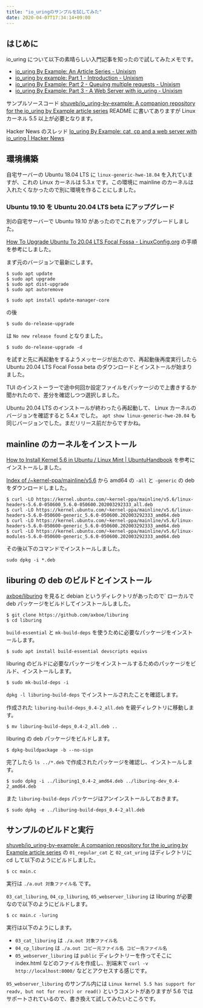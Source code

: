 ```yaml
---
title: "io_uringのサンプルを試してみた"
date: 2020-04-07T17:34:14+09:00
---
```


## はじめに

io_uring について以下の素晴らしい入門記事を知ったので試してみたメモです。

* [io_uring By Example: An Article Series - Unixism](https://unixism.net/2020/04/io-uring-by-example-article-series/)
* [io_uring by example: Part 1 - Introduction - Unixism](https://unixism.net/2020/04/io-uring-by-example-part-1-introduction/)
* [io_uring By Example: Part 2 - Queuing multiple requests - Unixism](https://unixism.net/2020/04/io-uring-by-example-part-2-queuing-multiple-requests/)
* [io_uring By Example: Part 3 - A Web Server with io_uring - Unixism](https://unixism.net/2020/04/io-uring-by-example-part-3-a-web-server-with-io-uring/)

サンプルソースコード
[shuveb/io_uring-by-example: A companion repository for the io_uring by Example article series](https://github.com/shuveb/io_uring-by-example)
README に書いてありますが Linux カーネル 5.5 以上が必要となります。


Hacker News のスレッド
[Io_uring By Example: cat, cp and a web server with io_uring | Hacker News](https://news.ycombinator.com/item?id=22794396)

## 環境構築

自宅サーバーの Ubuntu 18.04 LTS に `linux-generic-hwe-18.04` を入れていますが、これの Linux カーネルは 5.3.x です。この環境に mainline のカーネルは入れたくなかったので別に環境を作ることにしました。

### Ubuntu 19.10 を Ubuntu 20.04 LTS beta にアップグレード

別の自宅サーバーで Ubuntu 19.10 があったのでこれをアップグレードしました。

[How To Upgrade Ubuntu To 20.04 LTS Focal Fossa - LinuxConfig.org](https://linuxconfig.org/how-to-upgrade-ubuntu-to-20-04-lts-focal-fossa) の手順を参考にしました。

まず元のバージョンで最新にします。

```console
$ sudo apt update 
$ sudo apt upgrade
$ sudo apt dist-upgrade
$ sudo apt autoremove
```

```console
$ sudo apt install update-manager-core
```

の後

```console
$ sudo do-release-upgrade
```

は `No new release found` となりました。

```console
$ sudo do-release-upgrade -d
```

を試すと先に再起動をするようメッセージが出たので、再起動後再度実行したら Ubuntu 20.04 LTS Focal Fossa beta のダウンロードとインストールが始まりました。

TUI のインストーラーで途中何回か設定ファイルをパッケージので上書きするか聞かれたので、差分を確認しつつ選択しました。

Ubuntu 20.04 LTS のインストールが終わったら再起動して、 Linux カーネルのバージョンを確認すると 5.4.x でした。 `apt show linux-generic-hwe-20.04` も同じバージョンでした。まだリリース前だからですかね。

## mainline のカーネルをインストール

[How to Install Kernel 5.6 in Ubuntu / Linux Mint | UbuntuHandbook](http://ubuntuhandbook.org/index.php/2020/03/install-kernel-5-6-ubuntu-linux-mint/) を参考にインストールしました。

[Index of /~kernel-ppa/mainline/v5.6](https://kernel.ubuntu.com/~kernel-ppa/mainline/v5.6/0005-configs-based-on-Ubuntu-5.6.0-6.6.patch) から amd64 の `-all` と `-generic` の deb をダウンロードしました。

```console
$ curl -LO https://kernel.ubuntu.com/~kernel-ppa/mainline/v5.6/linux-headers-5.6.0-050600_5.6.0-050600.202003292333_all.deb
$ curl -LO https://kernel.ubuntu.com/~kernel-ppa/mainline/v5.6/linux-headers-5.6.0-050600-generic_5.6.0-050600.202003292333_amd64.deb
$ curl -LO https://kernel.ubuntu.com/~kernel-ppa/mainline/v5.6/linux-headers-5.6.0-050600-generic_5.6.0-050600.202003292333_amd64.deb
$ curl -LO https://kernel.ubuntu.com/~kernel-ppa/mainline/v5.6/linux-modules-5.6.0-050600-generic_5.6.0-050600.202003292333_amd64.deb
```

その後以下のコマンドでインストールしました。

```console
sudo dpkg -i *.deb
```

## liburing の deb のビルドとインストール

[axboe/liburing](https://github.com/axboe/liburing) を見ると debian というディレクトリがあったので` ローカルで deb パッケージをビルドしてインストールしました。

```console
$ git clone https://github.com/axboe/liburing
$ cd liburing
```

`build-essential` と `mk-build-deps` を使うために必要なパッケージをインストールします。

```console
$ sudo apt install build-essential devscripts equivs
```

liburing のビルドに必要なパッケージをインストールするためのパッケージをビルド、インストールします。

```console
$ sudo mk-build-deps -i
```

`dpkg -l liburing-build-deps` でインストールされたことを確認します。

作成された `liburing-build-deps_0.4-2_all.deb` を親ディレクトリに移動します。

```console
$ mv liburing-build-deps_0.4-2_all.deb ..
```

liburing の deb パッケージをビルドします。

```console
$ dpkg-buildpackage -b --no-sign
```

完了したら `ls ../*.deb` で作成されたパッケージを確認し、インストールします。

```console
$ sudo dpkg -i ../liburing1_0.4-2_amd64.deb ../liburing-dev_0.4-2_amd64.deb
```

また `liburing-build-deps` パッケージはアンインストールしておきます。

```console
$ sudo dpkg -e ../liburing-build-deps_0.4-2_all.deb
```

## サンプルのビルドと実行

[shuveb/io_uring-by-example: A companion repository for the io_uring by Example article series](https://github.com/shuveb/io_uring-by-example) の `01_regular_cat` と `02_cat_uring` はディレクトリに cd して以下のようにビルドしました。

```console
$ cc main.c
```

実行は `./a.out 対象ファイル名` です。

`03_cat_liburing`, `04_cp_liburing`, `05_webserver_liburing` は liburing が必要なので以下のようにビルドします。

```console
$ cc main.c -luring
```

実行は以下のようにします。

* `03_cat_liburing` は `./a.out 対象ファイル名`
* `04_cp_liburing` は `./a.out コピー元ファイル名 コピー先ファイル名`
* `05_webserver_liburing` は `public` ディレクトリーを作ってそこに index.html などのファイルを作成し、別端末で `curl -v http://localhost:8000/` などとアクセスする感じです。

`05_webserver_liburing` のサンプル内には
`Linux kernel 5.5 has support for readv, but not for recv() or read()`
というコメントがありますが 5.6 ではサポートされているので、書き換えて試してみたいところです。
